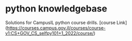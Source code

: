 # python knowledgebase

Solutions for CampusIL python course drills.
[course Link] (https://courses.campus.gov.il/courses/course-v1:CS+GOV_CS_selfpy101+1_2022/course/)

